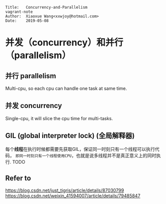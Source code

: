 ```
Title:   Concurrency-and-Parallelism
vagrant-note
Author:  Xiaoxue Wang<xxwjoy@hotmail.com>
Date:    2019-05-08
```


# 并发（concurrency）和并行（parallelism）



## 并行 parallelism

Multi-cpu, so each cpu can handle one task at same time.


## 并发 concurrency

Single-cpu, it will slice the cpu time for multi-tasks.


## GIL (global interpreter lock) (全局解释器)

每个**线程**在执行时候都需要先获取GIL，保证同一时刻只有一个线程可以执行代码，
`即同一时刻只有一个线程使用CPU`，也就是说多线程并不是真正意义上的同时执行.
TODO

## Refer to
https://blog.csdn.net/just_tigris/article/details/87030799
https://blog.csdn.net/weixin_41594007/article/details/79485847
